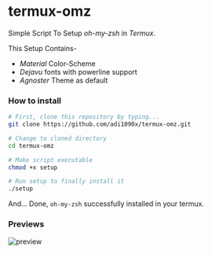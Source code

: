 # termux-omz

Simple Script To Setup *oh-my-zsh* in *Termux*.

This Setup Contains-
- *Material* Color-Scheme
- *Dejavu* fonts with powerline support
- *Agnoster* Theme as default

### How to install

```bash
# First, clone this repository by typing...
git clone https://github.com/adi1090x/termux-omz.git

# Change to cloned directory
cd termux-omz

# Make script executable
chmod +x setup

# Run setup to finally install it
./setup
```

And... Done, `oh-my-zsh` successfully installed in your termux.

### Previews

![preview](https://raw.githubusercontent.com/adi1090x/files/master/termux/termux-omz/preview.png) <br />
